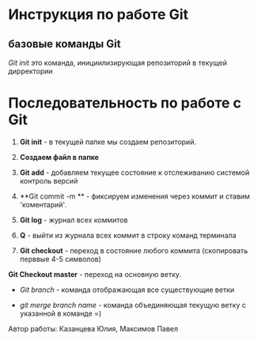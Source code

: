# Инструкция по работе Git

## базовые команды Git

*Git init* это команда, инициилизирующая репозиторий в текущей дирректории

# Последовательность по работе с Git

1. **Git init** - в текущей папке мы создаем репозиторий. 

2. **Создаем файл в папке**

3. **Git add** - добавляем текущее состояние к отслеживанию системой контроль версий

4. **Git commit -m ** - фиксируем изменения через коммит и ставим 'коментарий'.

5. **Git log** - журнал всех коммитов

6. **Q** - выйти из журнала всех коммит в строку команд терминала

7. **Git checkout** - переход в состояние любого коммита (скопировать перввые 4-5 символов)

**Git Checkout master** - переход на основную ветку.

* *Git branch* - команда отображающая все существующие ветки

* *git merge branch name* - команда объединяющая текущую ветку с указанной в команде =)

Автор работы: Казанцева Юлия, Максимов Павел